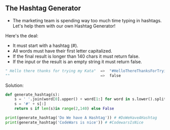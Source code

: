## The Hashtag Generator 

- The marketing team is spending way too much time typing in hashtags.
Let's help them with our own Hashtag Generator!

Here's the deal:
- It must start with a hashtag (#).
- All words must have their first letter capitalized.
- If the final result is longer than 140 chars it must return false.
- If the input or the result is an empty string it must return false.
```python
" Hello there thanks for trying my Kata"  =>  "#HelloThereThanksForTryingMyKata"
""                                        =>  false
```

Solution:

```python
def generate_hashtag(s):
    s = ' '.join(word[0].upper() + word[1:] for word in s.lower().split()).replace(" ", "")
    s = '#' + s[:] 
    return s if len(s)in range(2,140) else False

print(generate_hashtag('Do We have A Hashtag')) # #DoWeHaveAHashtag 
print(generate_hashtag('CodeWars is nice')) # #CodewarsIsNice 
```